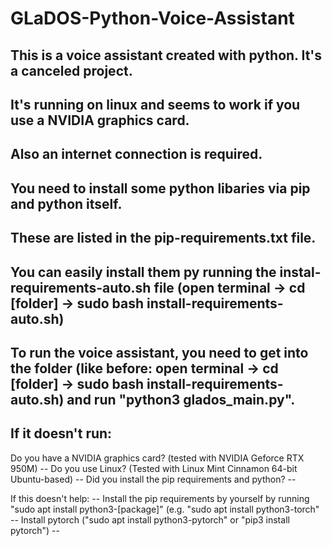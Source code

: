 # GLaDOS-Python-Voice-Assistant
This is a voice assistant created with python. It's a canceled project.
--
It's running on linux and seems to work if you use a NVIDIA graphics card.
--
Also an internet connection is required.
--

You need to install some python libaries via pip and python itself.
--
These are listed in the pip-requirements.txt file.
--
You can easily install them py running the instal-requirements-auto.sh file (open terminal -> cd [folder] -> sudo bash install-requirements-auto.sh)
--
To run the voice assistant, you need to get into the folder (like before: open terminal -> cd [folder] -> sudo bash install-requirements-auto.sh) and run "python3 glados_main.py".
--
If it doesn't run:
--
  Do you have a NVIDIA graphics card? (tested with NVIDIA Geforce RTX 950M)
	--
  Do you use Linux? (Tested with Linux Mint Cinnamon 64-bit Ubuntu-based)
	--
  Did you install the pip requirements and python?
	--

  If this doesn't help:
	--
    Install the pip requirements by yourself by running "sudo apt install python3-[package]" (e.g. "sudo apt install python3-torch"
		--
    Install pytorch ("sudo apt install python3-pytorch" or "pip3 install pytorch")
		--

